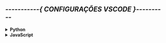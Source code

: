 

##  *-----------{ CONFIGURAÇÕES VSCODE }----------*

<!-- Comentário segue padrão do HTML-->

<details><summary><b>Python</b></summary>

**COFIGURAÇÕES VSCODE PARA PYTHON**  

+ Para visualizar em tempo real as modificações de Markdown no VSCode utilizamos os atalhos `ctrl`+`k` e `v`.

+ As configurações aqui apresentadas servem para todos os sistemas operacionais

+ Configurações em arquivo no VSCode aparecem quando cilcamos no ícone. ![Settings](imagens/settings.png)
 O arquivo é o `settings.json`
---

+ Por padrão o VSCode utiliza `compact folders` que exibe a estrutura de pastas com seu caminho completo. Para desativar essa opção clicamos em `configurações -> settings` e procuramos por compact foldes e então desabilitamos.
---

+ #### Atalhos
> Copy Line Down `Shift`+`Alt`+`DownArrow`  
> Copy Line Up `Shift`+`Alt`+`UpArrow`
---

+ #### Extensões
> Extensão para Python `Python`  
> Extensão para executar diversas linguagens `Code Runner`

+ Para executar a xtensão no terminal e não na output do VSCode, devemos setar a opção `code-runner.runInTerminal` para `true`, por padrão ela vem setada como false.  

+ Para limpar o terminal após executar qualquer comando devemos setar a opção `code-runner.clearPreviousOutput` para `true`, por padrão ela vem setada como false.
    - Por veze, apenas setar o comando `code-runner.clearPreviousOutput` para true não resolve completamente o problema com alimpeza do terminal, então devemos configurar os comandos a serem utilizados na configuração `code-runner.executorMap` e setar na chave `python` os comandos `cls && python -u` (para o caso do CMD do Windows), `cls ; python -u` (para o caso do PowerShell do Windows) ou `clear && python -u` (para o caso do Linux).  

+ Por padrão, o Code Runner executa apenas parte selecionada no arquivo fonte do VSCdode, para desabilitar essa opção setamos a propriedade `codecode-runner.ignoreSelection` para `true`, por padrão essa opção vem setada como false; 

---

</details>

<details><summary><b>JavaScript</b></summary>

</details>




